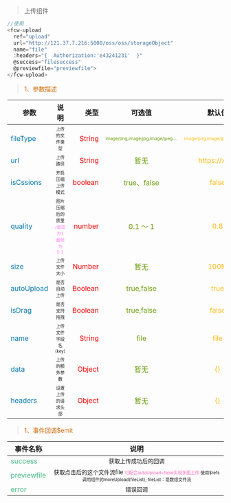> 上传组件

``` javascript
//使用
<fcw-upload 
  ref="upload"
  url="http://121.37.7.216:5000/oss/oss/storageObject"
  name="file"
  :headers="{  Authorization:'e43241231'  }"
  @success="filesuccess"
  @previewfile="previewfile">
</fcw-upload>

```

> <font color=#CD6600>1、参数描述</font>

参数|说明|类型|可选值|默认值
---|:--:|--:|:--:|:--:|
<font color=#0077AA>fileType</font>|<font  size=1>上传的文件类型</font>|<font color=red>String</font>| <font size=1 color=#669900>image/png,image/jpg,image/jpeg....</font>|<font color=#FFB90F size=1>image/png,image/jpg,image/jpeg</font>
<font color=#0077AA>url</font>|<font  size=1>上传路径</font>|<font color=red>String</font>|<font color=#669900>暂无</font>|<font color=#FFB90F>https://xxxx</font>
<font color=#0077AA>isCssions</font>|<font  size=1>开启压缩上传模式</font>|<font color=red>boolean</font>|<font color=#669900>true、false</font>|<font color=#FFB90F>false</font>
<font color=#0077AA>quality</font>|<font  size=1>图片压缩后的质量 <font color=#FF83FA>/最高为1最低为0.1</font> </font>|<font color=red>number</font>|<font color=#669900>0.1 ～ 1</font>|<font color=#FFB90F>0.8</font>
<font color=#0077AA>size</font>|<font  size=1>上传文件大小</font>|<font color=red>Number</font>|<font color=#669900>暂无</font>|<font color=#FFB90F>100M</font>
<font color=#0077AA> autoUpload </font> | <font  size=1> 是否自动上传 </font> | <font color=red> Boolean </font> | <font color=#669900> true,false  </font> | <font color=#FFB90F> true </font>
<font color=#0077AA> isDrag </font> | <font  size=1> 是否支持拖拽 </font> | <font color=red> Boolean </font> | <font color=#669900>  true,false</font> | <font color=#FFB90F> false </font> 
<font color=#0077AA> name </font> | <font  size=1> 上传文件字段名(key) </font> | <font color=red> String </font> | <font color=#669900> file </font> | <font color=#FFB90F> file  </font> 
<font color=#0077AA> data </font> | <font  size=1> 上传的额外参数 </font> | <font color=red> Object </font> | <font color=#669900>  暂无</font> | <font color=#FFB90F> {} </font> 
<font color=#0077AA> headers </font> | <font size=1> 设置上传的请求头部 </font> | <font color=red> Object </font> | <font color=#669900> 暂无 </font> | <font color=#FFB90F> {} </font> 

> <font color=#CD6600>1、事件回调$emit</font>

事件名称|说明 |
-----|:--:|
<font color=#42b983>success</font> | <font  size=2> 获取上传成功后的回调 </font>
<font color=#42b983>previewfile</font> | <font size=2> 获取点击后的这个文件流file </font> <font color=#FF69B4 size=1> 可配合autoUpload=false实现多图上传 </font>   <font size=1> 使用$refs调用组件的moreUpload(fileList); fileList：是数组文件流 </font>
<font color=#42b983>error</font> | <font  size=2> 错误回调 </font>